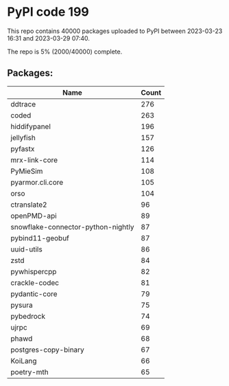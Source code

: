 # PyPI code 199

This repo contains 40000 packages uploaded to PyPI between 
2023-03-23 16:31 and 2023-03-29 07:40.

The repo is 5% (2000/40000) complete.

## Packages:

| Name  | Count |
| ----- | ----- |
| ddtrace | 276 |
| coded | 263 |
| hiddifypanel | 196 |
| jellyfish | 157 |
| pyfastx | 126 |
| mrx-link-core | 114 |
| PyMieSim | 108 |
| pyarmor.cli.core | 105 |
| orso | 104 |
| ctranslate2 | 96 |
| openPMD-api | 89 |
| snowflake-connector-python-nightly | 87 |
| pybind11-geobuf | 87 |
| uuid-utils | 86 |
| zstd | 84 |
| pywhispercpp | 82 |
| crackle-codec | 81 |
| pydantic-core | 79 |
| pysura | 75 |
| pybedrock | 74 |
| ujrpc | 69 |
| phawd | 68 |
| postgres-copy-binary | 67 |
| KoiLang | 66 |
| poetry-mth | 65 |


